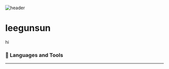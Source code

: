 ![header](https://capsule-render.vercel.app/api?type=waving&color=0:fad0c4,100:ffd1ff&text=Welcome!&height=330)
# leegunsun

hi
### 🤿 Languages and Tools
- - -
